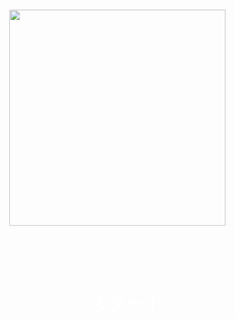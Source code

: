 <div style="width: 100%; height: 100%; position: relative; overflow: hidden; background-image: url(https://placehold.co/390x844)">
    <div data-show-icon="off" data-status="default" style="width: 201px; height: 83px; padding-left: 14px; padding-right: 14px; padding-top: 6px; padding-bottom: 6px; left: 95px; top: 531px; position: absolute; overflow: hidden; border-radius: 4px; justify-content: center; align-items: center; gap: 10px; display: inline-flex">
        <div style="color: white; font-size: 34px; font-family: Zen Kaku Gothic Antique; font-weight: 400; line-height: 54.40px; word-wrap: break-word">スタート</div>
    </div>
    <img style="width: 378px; height: 378px; left: 6px; top: 63px; position: absolute" src="https://placehold.co/378x378" />
</div>
